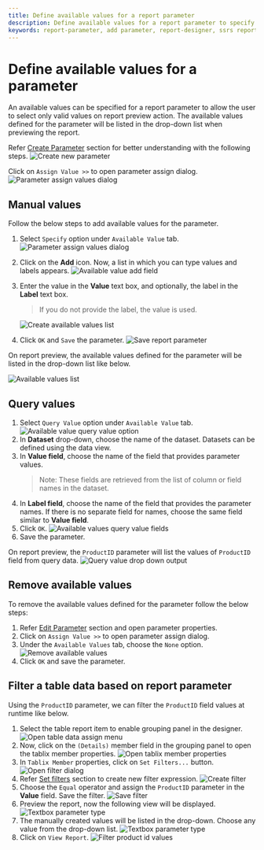 ```yaml
---
title: Define available values for a report parameter
description: Define available values for a report parameter to specify a list of available values to display to the user
keywords: report-parameter, add parameter, report-designer, ssrs report parameters, drop-down list parameters
---
```


# Define available values for a parameter

An available values can be specified for a report parameter to allow the user to select only valid values on report preview action. The available values defined for the parameter will be listed in the drop-down list when previewing the report.

Refer [Create Parameter](./../../report-parameters/add/#create-parameter) section for better understanding with the following steps.
![Create new parameter](/static/assets/on-premise/images/report-designer/report-parameters/add-report-parameter/create-new-parameter.png '#width=350px')

Click on `Assign Value >>` to open parameter assign dialog.
![Parameter assign values dialog](/static/assets/on-premise/images/report-designer/report-parameters/add-report-parameter/parameter-assign-values-dialog.png '#width=400px')

## Manual values

Follow the below steps to add available values for the parameter.

1. Select `Specify` option under `Available Value` tab.
   ![Parameter assign values dialog](/static/assets/on-premise/images/report-designer/report-parameters/add-report-parameter/available-value-specify-value.png '#width=450px')
2. Click on the **Add** icon. Now, a list in which you can type values and labels appears.
   ![Available value add field](/static/assets/on-premise/images/report-designer/report-parameters/add-report-parameter/available-value-add-field.png '#width=450px')
3. Enter the value in the **Value** text box, and optionally, the label in the **Label** text box.
   > If you do not provide the label, the value is used.

   ![Create available values list](/static/assets/on-premise/images/report-designer/report-parameters/add-report-parameter/create-available-values-list.png '#width=450px')
4. Click `OK` and `Save` the parameter.
   ![Save report parameter](/static/assets/on-premise/images/report-designer/report-parameters/add-report-parameter/save-report-parameter.png '#width=350px')

On report preview, the available values defined for the parameter will be listed in the drop-down list like below.

![Available values list](/static/assets/on-premise/images/report-designer/report-parameters/add-report-parameter/drop-down-values-list-specify-option.png '#width=250px')

## Query values

1. Select `Query Value` option under `Available Value` tab.
   ![Available value query value option](/static/assets/on-premise/images/report-designer/report-parameters/add-report-parameter/available-value-query-value-option.png '#width=400px')
2. In **Dataset** drop-down, choose the name of the dataset. Datasets can be defined using the data view.
3. In **Value field**, choose the name of the field that provides parameter values.
   > Note: These fields are retrieved from the list of column or field names in the dataset.
4. In **Label field**, choose the name of the field that provides the parameter names. If there is no separate field for names, choose the same field similar to **Value field**.
5. Click `OK`.
   ![Available values query value fields](/static/assets/on-premise/images/report-designer/report-parameters/add-report-parameter/available-values-query-value-fields.png '#width=400px')
6. Save the parameter.

On report preview, the `ProductID` parameter will list the values of `ProductID` field from query data.
![Query value drop down output](/static/assets/on-premise/images/report-designer/report-parameters/add-report-parameter/query-value-drop-down-output.png '#width=250px')

## Remove available values

To remove the available values defined for the parameter follow the below steps:

1. Refer [Edit Parameter](./../../report-parameters/edit/) section and open parameter properties.
2. Click on `Assign Value >>` to open parameter assign dialog.
3. Under the `Available Values` tab, choose the `None` option.
   ![Remove available values](/static/assets/on-premise/images/report-designer/report-parameters/add-report-parameter/remove-available-values.png '#width=400px')
4. Click `OK` and save the parameter.

## Filter a table data based on report parameter

Using the `ProductID` parameter, we can filter the `ProductID` field values at runtime like below.

1. Select the table report item to enable grouping panel in the designer.
   ![Open table data assign menu](/static/assets/on-premise/images/report-designer/report-parameters/add-report-parameter/enable-grouping-panel.png '#width=400px')
2. Now, click on the `(Details)` member field in the grouping panel to open the tablix member properties.
   ![Open tablix member properties](/static/assets/on-premise/images/report-designer/report-parameters/add-report-parameter/tablix-member-properties.png)
3. In `Tablix Member` properties, click on `Set Filters...` button.
   ![Open filter dialog](/static/assets/on-premise/images/report-designer/report-parameters/add-report-parameter/tablix-member-set-filters.png '#width=350px')
4. Refer [Set filters](./../../compose-report/filter-data/) section to create new filter expression.
   ![Create filter](/static/assets/on-premise/images/report-designer/report-parameters/add-report-parameter/create-product-id-filter.png '#width=400px')
5. Choose the `Equal` operator and assign the `ProductID` parameter in the **Value** field. Save the filter.
   ![Save filter](/static/assets/on-premise/images/report-designer/report-parameters/add-report-parameter/save-filter-equation.png '#width=400px')
6. Preview the report, now the following view will be displayed.
   ![Textbox parameter type](/static/assets/on-premise/images/report-designer/report-parameters/add-report-parameter/drop-down-list-parameter-using-specify-option.png '#width=450px')
7. The manually created values will be listed in the drop-down. Choose any value from the drop-down list.
   ![Textbox parameter type](/static/assets/on-premise/images/report-designer/report-parameters/add-report-parameter/drop-down-values-list-specify-option.png '#width=250px')
8. Click on `View Report`.
   ![Filter product id values](/static/assets/on-premise/images/report-designer/report-parameters/add-report-parameter/preview-of-parameters-using-specify-option.png '#width=450px')